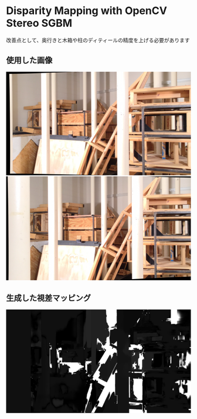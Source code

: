# Disparity Mapping with OpenCV Stereo SGBM

改善点として、奥行きと木箱や柱のディティールの精度を上げる必要があります

## 使用した画像

![左の画像](./img/left.png)
![右の画像](./img/right.png)

## 生成した視差マッピング

![生成した視差マッピング](./out/disparity_map.jpg)
